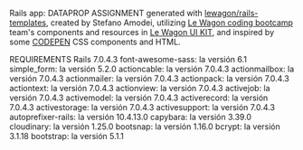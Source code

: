 Rails app: DATAPROP ASSIGNMENT generated with [lewagon/rails-templates](https://github.com/lewagon/rails-templates), created by Stefano Amodei, utilizing [Le Wagon coding bootcamp](https://www.lewagon.com) team's components and resources in [Le Wagon UI KIT](https://uikit.lewagon.com/), and inspired by some [CODEPEN](https://codepen.io/your-work) CSS components and HTML.

REQUIREMENTS
Rails 7.0.4.3
font-awesome-sass: la versión 6.1
simple_form: la versión 5.2.0
actioncable: la versión 7.0.4.3
actionmailbox: la versión 7.0.4.3
actionmailer: la versión 7.0.4.3
actionpack: la versión 7.0.4.3
actiontext: la versión 7.0.4.3
actionview: la versión 7.0.4.3
activejob: la versión 7.0.4.3
activemodel: la versión 7.0.4.3
activerecord: la versión 7.0.4.3
activestorage: la versión 7.0.4.3
activesupport: la versión 7.0.4.3
autoprefixer-rails: la versión 10.4.13.0
capybara: la versión 3.39.0
cloudinary: la versión 1.25.0
bootsnap: la versión 1.16.0
bcrypt: la versión 3.1.18
bootstrap: la versión 5.1.1
